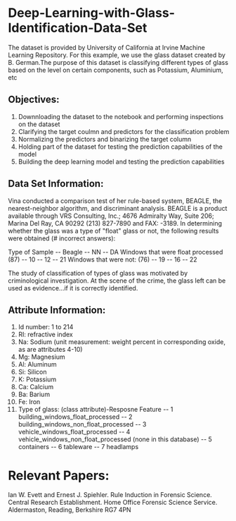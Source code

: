 # Deep-Learning-with-Glass-Identification-Data-Set
The dataset is provided by University of California at Irvine Machine Learning Repository. For this example, we use the glass dataset created by B. German.The purpose of this dataset is classifying different types of glass based on the level on certain components, such as Potassium, Aluminium, etc


## Objectives:
1. Downnloading the dataset to the notebook and performing inspections on the dataset
2. Clarifying the target coulmn and predictors for the classification problem
3. Normalizing the predictors and binarizing the target column
4. Holding part of the dataset for testing the prediction capabilities of the model
5. Building the deep learning model and testing the prediction capabilities

## Data Set Information:

Vina conducted a comparison test of her rule-based system, BEAGLE, the nearest-neighbor algorithm, and discriminant analysis. BEAGLE is a product available through VRS Consulting, Inc.; 4676 Admiralty Way, Suite 206; Marina Del Ray, CA 90292 (213) 827-7890 and FAX: -3189. In determining whether the glass was a type of "float" glass or not, the following results were obtained (# incorrect answers):

Type of Sample -- Beagle -- NN -- DA
Windows that were float processed (87) -- 10 -- 12 -- 21
Windows that were not: (76) -- 19 -- 16 -- 22

The study of classification of types of glass was motivated by criminological investigation. At the scene of the crime, the glass left can be used as evidence...if it is correctly identified.

## Attribute Information:

1. Id number: 1 to 214
2. RI: refractive index
3. Na: Sodium (unit measurement: weight percent in corresponding oxide, as are attributes 4-10)
4. Mg: Magnesium
5. Al: Aluminum
6. Si: Silicon
7. K: Potassium
8. Ca: Calcium
9. Ba: Barium
10. Fe: Iron
11. Type of glass: (class attribute)-Resposne Feature
-- 1 building_windows_float_processed
-- 2 building_windows_non_float_processed
-- 3 vehicle_windows_float_processed
-- 4 vehicle_windows_non_float_processed (none in this database)
-- 5 containers
-- 6 tableware
-- 7 headlamps


# Relevant Papers:
Ian W. Evett and Ernest J. Spiehler. Rule Induction in Forensic Science. Central Research Establishment. Home Office Forensic Science Service. Aldermaston, Reading, Berkshire RG7 4PN


